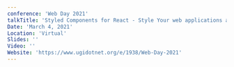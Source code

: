 ```yaml
---
conference: 'Web Day 2021'
talkTitle: 'Styled Components for React - Style Your web applications and websites without stress'
Date: 'March 4, 2021'
Location: 'Virtual'
Slides: ''
Video: ''
Website: 'https://www.ugidotnet.org/e/1938/Web-Day-2021'
---
```

